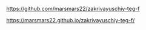 https://github.com/marsmars22/zakrivayuschiy-teg-f

https://marsmars22.github.io/zakrivayuschiy-teg-f/
